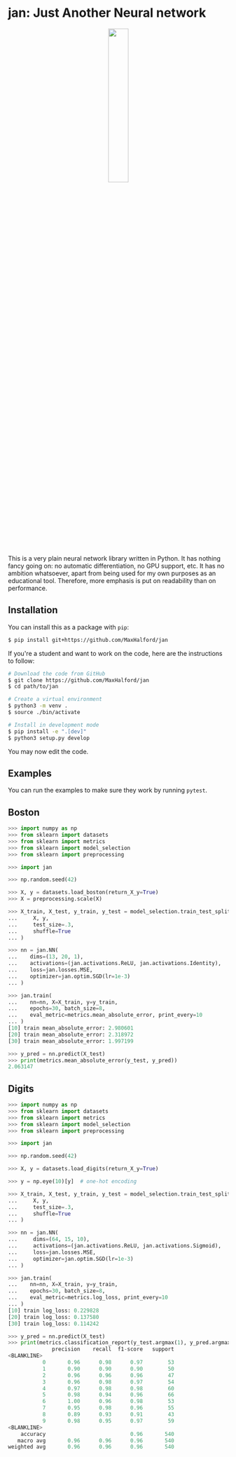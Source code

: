 # jan: Just Another Neural network

<div align="center">
    <img width="30%" src="https://medias.spotern.com/spots/w640/216/216286-1563439278.jpg">
</div>
</br>

This is a very plain neural network library written in Python. It has nothing fancy going on: no automatic differentiation, no GPU support, etc. It has no ambition whatsoever, apart from being used for my own purposes as an educational tool. Therefore, more emphasis is put on readability than on performance.

## Installation

You can install this as a package with `pip`:

```sh
$ pip install git+https://github.com/MaxHalford/jan
```

If you're a student and want to work on the code, here are the instructions to follow:

```sh
# Download the code from GitHub
$ git clone https://github.com/MaxHalford/jan
$ cd path/to/jan

# Create a virtual environment
$ python3 -m venv .
$ source ./bin/activate

# Install in development mode
$ pip install -e ".[dev]"
$ python3 setup.py develop
```

You may now edit the code.

## Examples

You can run the examples to make sure they work by running `pytest`.

## Boston

```py
>>> import numpy as np
>>> from sklearn import datasets
>>> from sklearn import metrics
>>> from sklearn import model_selection
>>> from sklearn import preprocessing

>>> import jan

>>> np.random.seed(42)

>>> X, y = datasets.load_boston(return_X_y=True)
>>> X = preprocessing.scale(X)

>>> X_train, X_test, y_train, y_test = model_selection.train_test_split(
...     X, y,
...     test_size=.3,
...     shuffle=True
... )

>>> nn = jan.NN(
...    dims=(13, 20, 1),
...    activations=(jan.activations.ReLU, jan.activations.Identity),
...    loss=jan.losses.MSE,
...    optimizer=jan.optim.SGD(lr=1e-3)
... )

>>> jan.train(
...    nn=nn, X=X_train, y=y_train,
...    epochs=30, batch_size=8,
...    eval_metric=metrics.mean_absolute_error, print_every=10
... )
[10] train mean_absolute_error: 2.980601
[20] train mean_absolute_error: 2.318972
[30] train mean_absolute_error: 1.997199

>>> y_pred = nn.predict(X_test)
>>> print(metrics.mean_absolute_error(y_test, y_pred))
2.063147

```

## Digits

```py
>>> import numpy as np
>>> from sklearn import datasets
>>> from sklearn import metrics
>>> from sklearn import model_selection
>>> from sklearn import preprocessing

>>> import jan

>>> np.random.seed(42)

>>> X, y = datasets.load_digits(return_X_y=True)

>>> y = np.eye(10)[y]  # one-hot encoding

>>> X_train, X_test, y_train, y_test = model_selection.train_test_split(
...     X, y,
...     test_size=.3,
...     shuffle=True
... )

>>> nn = jan.NN(
...     dims=(64, 15, 10),
...     activations=(jan.activations.ReLU, jan.activations.Sigmoid),
...     loss=jan.losses.MSE,
...     optimizer=jan.optim.SGD(lr=1e-3)
... )

>>> jan.train(
...    nn=nn, X=X_train, y=y_train,
...    epochs=30, batch_size=8,
...    eval_metric=metrics.log_loss, print_every=10
... )
[10] train log_loss: 0.229828
[20] train log_loss: 0.137580
[30] train log_loss: 0.114242

>>> y_pred = nn.predict(X_test)
>>> print(metrics.classification_report(y_test.argmax(1), y_pred.argmax(1)))
              precision    recall  f1-score   support
<BLANKLINE>
           0       0.96      0.98      0.97        53
           1       0.90      0.90      0.90        50
           2       0.96      0.96      0.96        47
           3       0.96      0.98      0.97        54
           4       0.97      0.98      0.98        60
           5       0.98      0.94      0.96        66
           6       1.00      0.96      0.98        53
           7       0.95      0.98      0.96        55
           8       0.89      0.93      0.91        43
           9       0.98      0.95      0.97        59
<BLANKLINE>
    accuracy                           0.96       540
   macro avg       0.96      0.96      0.96       540
weighted avg       0.96      0.96      0.96       540

```
